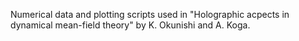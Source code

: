 Numerical data and plotting scripts used in "Holographic acpects in dynamical mean-field theory" by K. Okunishi and A. Koga.
